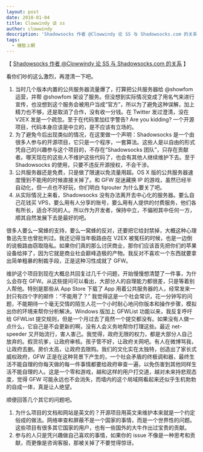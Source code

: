 ```yaml
---
layout: post
date: 2018-01-04
title: Clowwindy 谈 ss
author: clowwindy
description: 'Shadowsocks 作者 @Clowwindy 论 SS 与 Shadowsocks.com 的关系'
tags:
  - 機智上網
---
```


【 [Shadowsocks 作者 @Clowwindy 论 SS 与 Shadowsocks.com 的关系](https://www.v2ex.com/t/166417?p=2) 】

看你们吵的这么激烈，再澄清一下吧。  

1. 当时几个版本内置的公共服务器流量爆了，打算把公共服务器给 @showfom 运营，并帮 @showfom 架设了服务。但没想到实际情况变成了用名气来进行宣传，也没想到这个服务会被用户当成“官方”，所以为了避免这种误解，加上精力也不够，还是取消了合作，没有收一分钱。在 Twitter 发过澄清，没在 V2EX 发是一个疏忽。至于在代码里加红字警告? Are you kidding? 一个开源项目，代码本身应该是中立的，是不应该有立场的。
2. 为了避免今后出现类似的情况，在这里做一个声明：Shadowsocks 是一个由很多人参与的开源项目，它只是一个程序，一套算法。这些人是以自由的形式凭自己的兴趣参与这个项目的，不存在“Shadowsocks 团队”，只存在贡献者。哪天现在的这些人不维护这些代码了，也会有其他人继续维护下去。至于 Shadowsocks 的使用，只要不违反开源授权，不会干涉。
3. 公共服务器还是免费，只是做了限速以免流量用超。OS X 版的公共服务器速度慢到不能用的时候直接关掉了。和 GFW 捉迷藏换 IP 的游戏，虽然已经半自动化，但一点也不好玩，你们明白 fqrouter 为什么要关了吧。
4. 从实际情况上来看，Shadowsocks 没有办法离开去中心化的服务器。要么自己花钱买 VPS，要么用有人分享的账号，要么用有人提供的付费服务，他们各有所长，适合不同的人。所以作为开发者，保持中立，不偏袒其中任何一方，顺其自然发展下去是最好的吧。

很多人要么一窝蜂的支持，要么一窝蜂的反对，还要把它给封禁掉，大概这种心理鲁迅先生也曾批判过。我还记得当年极路由在 V2EX 被冤枉的时候，也是一边倒的说极路由窃取隐私。如果你们真的那么讨厌商业，那你们应该首先把你们的苹果设备给摔了，因为它就是商业社会巅峰造极的产物。我反对不喜欢一个东西就要拿出简单粗暴的制裁手段，正是这种习性成就了 GFW。

维护这个项目到现在大概总共回复过几千个问题，开始慢慢想清楚了一件事，为什么会存在 GFW。从这些提问可以看出，大部分人的自理能力都很差，只是等着别人帮他。特别是那些从 App Store 下载了 App 用着公共服务器的人，经常发来一封只有四个字的邮件：“不能用了？” 我觉得这是一个社会常识，花一分钟写的问题，不能期待一个毫无交情的陌生人花一个小时耐心地问你版本和操作步骤，模拟出你的环境来帮你分析解决。Windows 版加上 GFWList 功能以来，我反复呼吁给 GFWList 提交规则，但是一个月过去了竟然一个提交都没有。如果没有人做一点什么，它自己是不会更新的啊，没有人会义务地帮你打理这些。最近 net-speeder 又开始流行，害人害己。我觉得，政府无限的权力，都是大部分人自己放弃的。假货坑爹，让政府审核。孩子管不好，让政府关网吧。有人在微博骂我，让政府去删。房价太高，让政府去限购。我们的文化实在太独特，创造出了家长式威权政府，GFW 正是在这种背景下产生的，一个社会矛盾的终极调和器，最终生活不能自理的你每天做的每一件事情都要给政府审查一遍，以免伤害到其他同样生活不能自理的人。这是一个零和游戏，越和这样的用户打交道，越对未来持悲观态度，觉得 GFW 可能永远也不会消失，而墙内的这个局域网看起来还似乎生机勃勃的自成一体，真是让人绝望。

顺便回答几个其它的问题吧。

1. 为什么项目的文档和网站是英文的？开源项目用英文来维护本来就是一个约定俗成的做法。网络审查和屏蔽不是一个国家的事情，而是一个世界性的问题。这些项目有很多其它国家的用户，也有一些国外的大牛作出过宝贵的贡献。
2. 参与的人只是凭兴趣做自己喜欢的事情，如果你的 issue 不像是一种思考和贡献，而更像是咨询客服，那被关掉了不要觉得惊讶。